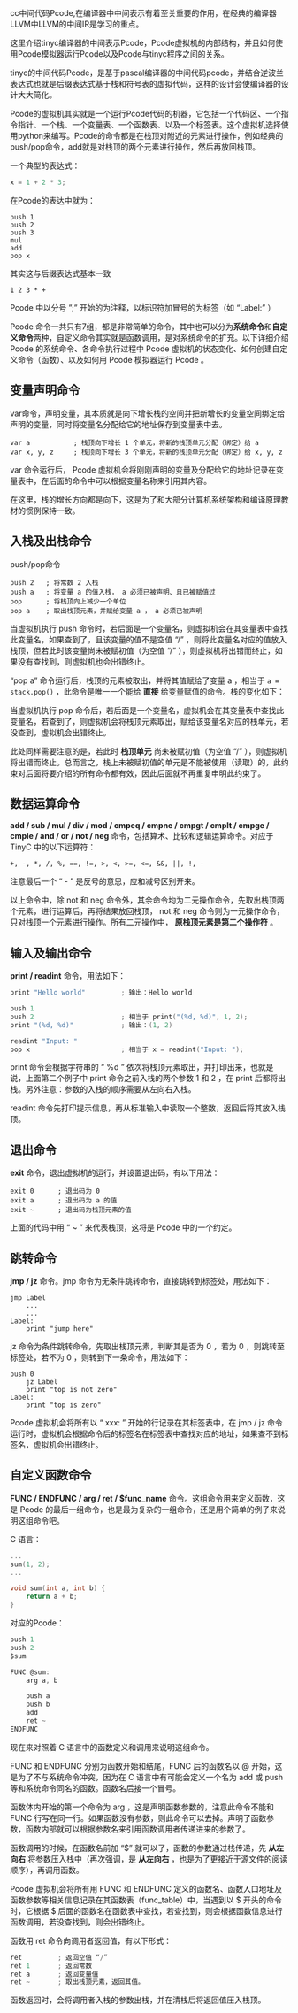 cc中间代码Pcode,在编译器中中间表示有着至关重要的作用，在经典的编译器LLVM中LLVM的中间IR是学习的重点。

这里介绍tinyc编译器的中间表示Pcode，Pcode虚拟机的内部结构，并且如何使用Pcode模拟器运行Pcode以及Pcode与tinyc程序之间的关系。

tinyc的中间代码Pcode，是基于pascal编译器的中间代码pcode，并结合逆波兰表达式也就是后缀表达式基于栈和符号表的虚拟代码，这样的设计会使编译器的设计大大简化。

Pcode的虚拟机其实就是一个运行Pcode代码的机器，它包括一个代码区、一个指令指针、一个栈、一个变量表、一个函数表、以及一个标签表。这个虚拟机选择使用python来编写。Pcode的命令都是在栈顶对附近的元素进行操作，例如经典的push/pop命令，add就是对栈顶的两个元素进行操作，然后再放回栈顶。

一个典型的表达式：

```c
x = 1 + 2 * 3;
```

在Pcode的表达中就为：

```
push 1
push 2
push 3
mul
add
pop x
```

其实这与后缀表达式基本一致

```
1 2 3 * +
```

Pcode 中以分号 ”;” 开始的为注释，以标识符加冒号的为标签（如 “Label:” ）

Pcode 命令一共只有7组，都是非常简单的命令，其中也可以分为**系统命令**和**自定义命令**两种，自定义命令其实就是函数调用，是对系统命令的扩充。以下详细介绍 Pcode 的系统命令、各命令执行过程中 Pcode 虚拟机的状态变化、如何创建自定义命令（函数）、以及如何用 Pcode 模拟器运行 Pcode 。

## 变量声明命令

var命令，声明变量，其本质就是向下增长栈的空间并把新增长的变量空间绑定给声明的变量，同时将变量名分配给它的地址保存到变量表中去。

```
var a           ; 栈顶向下增长 1 个单元，将新的栈顶单元分配（绑定）给 a
var x, y, z     ; 栈顶向下增长 3 个单元，将新的栈顶单元分配（绑定）给 x, y, z
```

var 命令运行后， Pcode 虚拟机会将刚刚声明的变量及分配给它的地址记录在变量表中，在后面的命令中可以根据变量名称来引用其内容。

在这里，栈的增长方向都是向下，这是为了和大部分计算机系统架构和编译原理教材的惯例保持一致。

## 入栈及出栈命令

push/pop命令

```
push 2   ; 将常数 2 入栈
push a   ; 将变量 a 的值入栈， a 必须已被声明、且已被赋值过
pop      ; 将栈顶向上减少一个单位
pop a    ; 取出栈顶元素，并赋给变量 a ， a 必须已被声明
```

当虚拟机执行 push 命令时，若后面是一个变量名，则虚拟机会在其变量表中查找此变量名，如果查到了，且该变量的值不是空值 “/” ，则将此变量名对应的值放入栈顶，但若此时该变量尚未被赋初值（为空值 “/” ），则虚拟机将出错而终止，如果没有查找到，则虚拟机也会出错终止。

“pop a” 命令运行后，栈顶的元素被取出，并将其值赋给了变量 a ，相当于 `a = stack.pop()` ，此命令是唯一一个能给 **直接** 给变量赋值的命令。栈的变化如下：

当虚拟机执行 pop 命令后，若后面是一个变量名，虚拟机会在其变量表中查找此变量名，若查到了，则虚拟机会将栈顶元素取出，赋给该变量名对应的栈单元，若没查到，虚拟机会出错终止。

此处同样需要注意的是，若此时 **栈顶单元** 尚未被赋初值（为空值 “/” ），则虚拟机将出错而终止。总而言之，栈上未被赋初值的单元是不能被使用（读取）的，此约束对后面将要介绍的所有命令都有效，因此后面就不再重复申明此约束了。

## 数据运算命令

**add / sub / mul / div / mod / cmpeq / cmpne / cmpgt / cmplt / cmpge / cmple / and / or / not / neg** 命令，包括算术、比较和逻辑运算命令。对应于 TinyC 中的以下运算符：

```
+, -, *, /, %, ==, !=, >, <, >=, <=, &&, ||, !, -
```

注意最后一个 “ - ” 是反号的意思，应和减号区别开来。

以上命令中，除 not 和 neg 命令外，其余命令均为二元操作命令，先取出栈顶两个元素，进行运算后，再将结果放回栈顶， not 和 neg 命令则为一元操作命令，只对栈顶一个元素进行操作。所有二元操作中， **原栈顶元素是第二个操作符** 。

## 输入及输出命令

**print / readint** 命令，用法如下：

```c
print "Hello world"         ; 输出：Hello world

push 1
push 2                      ; 相当于 print("(%d, %d)", 1, 2);
print "(%d, %d)"            ; 输出：(1, 2)

readint "Input: "
pop x                       ; 相当于 x = readint("Input: ");
```

print 命令会根据字符串的 “ %d ” 依次将栈顶元素取出，并打印出来，也就是说，上面第二个例子中 print 命令之前入栈的两个参数 1 和 2 ，在 print 后都将出栈。另外注意：参数的入栈的顺序需要从左向右入栈。

readint 命令先打印提示信息，再从标准输入中读取一个整数，返回后将其放入栈顶。

## 退出命令

**exit** 命令，退出虚拟机的运行，并设置退出码，有以下用法：

```
exit 0      ; 退出码为 0
exit a      ; 退出码为 a 的值
exit ~      ; 退出码为栈顶元素的值
```

上面的代码中用 “ ~ ” 来代表栈顶，这将是 Pcode 中的一个约定。

## 跳转命令

**jmp / jz** 命令。jmp 命令为无条件跳转命令，直接跳转到标签处，用法如下：

```
jmp Label
    ...
    ...
Label:
    print "jump here"
```

jz 命令为条件跳转命令，先取出栈顶元素，判断其是否为 0 ，若为 0 ，则跳转至标签处，若不为 0 ，则转到下一条命令，用法如下：

```
push 0
    jz Label
    print "top is not zero"
Label:
    print "top is zero"
```

Pcode 虚拟机会将所有以 “ xxx: ” 开始的行记录在其标签表中，在 jmp / jz 命令运行时，虚拟机会根据命令后的标签名在标签表中查找对应的地址，如果查不到标签名，虚拟机会出错终止。

## 自定义函数命令

**FUNC / ENDFUNC / arg / ret / $func_name** 命令。这组命令用来定义函数，这是 Pcode 的最后一组命令，也是最为复杂的一组命令，还是用个简单的例子来说明这组命令吧。

C 语言：

```c
...
sum(1, 2);
...

void sum(int a, int b) {
    return a + b;
}
```

对应的Pcode：

```c
push 1
push 2
$sum

FUNC @sum:
    arg a, b

    push a
    push b
    add
    ret ~
ENDFUNC
```

现在来对照着 C 语言中的函数定义和调用来说明这组命令。

FUNC 和 ENDFUNC 分别为函数开始和结尾，FUNC 后的函数名以 @ 开始，这是为了不与系统命令冲突，因为在 C 语言中有可能会定义一个名为 add 或 push 等和系统命令同名的函数。函数名后接一个冒号。

函数体内开始的第一个命令为 arg ，这是声明函数参数的，注意此命令不能和 FUNC 行写在同一行。如果函数没有参数，则此命令可以去掉。声明了函数参数，函数内部就可以根据参数名来引用函数调用者传递进来的参数了。

函数调用的时候，在函数名前加 “$” 就可以了，函数的参数通过栈传递，先 **从左向右** 将参数压入栈中（再次强调，是 **从左向右** ，也是为了更接近于源文件的阅读顺序），再调用函数。

Pcode 虚拟机会将所有用 FUNC 和 ENDFUNC 定义的函数名、函数入口地址及函数参数等相关信息记录在其函数表（func_table）中，当遇到以 $ 开头的命令时，它根据 $ 后面的函数名在函数表中查找，若查找到，则会根据函数信息进行函数调用，若没查找到，则会出错终止。

函数用 ret 命令向调用者返回值，有以下形式：

```c
ret         ; 返回空值 “/”
ret 1       ; 返回常数
ret a       ; 返回变量值
ret ~       ; 取出栈顶元素，返回其值。
```

函数返回时，会将调用者入栈的参数出栈，并在清栈后将返回值压入栈顶。